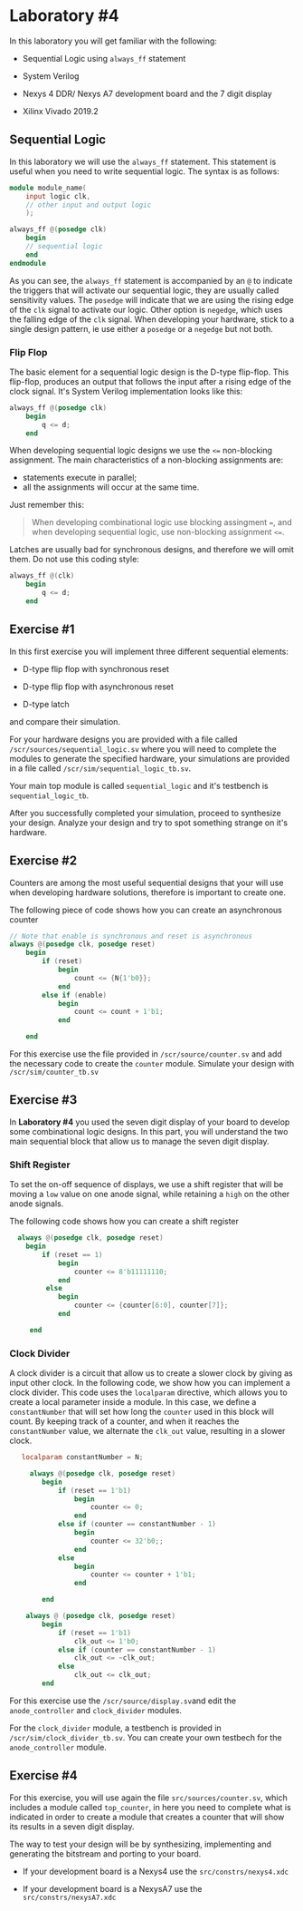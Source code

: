 # Laboratory #4

In this laboratory you will get familiar with the following:

* Sequential Logic using `always_ff` statement

* System Verilog

* Nexys 4 DDR/ Nexys A7 development board and the 7 digit display

* Xilinx Vivado 2019.2

## Sequential Logic

In this laboratory we will use the `always_ff` statement. This statement is useful when you need to write sequential logic. The syntax is as follows:

```verilog
module module_name(
    input logic clk,
    // other input and output logic
    );

always_ff @(posedge clk)
    begin
    // sequential logic
    end
endmodule
```

As you can see, the `always_ff` statement is accompanied by an `@` to indicate the triggers that will activate our sequential logic, they are usually called sensitivity values. The `posedge` will indicate that we are using the rising edge of the `clk` signal to activate our logic. Other option is `negedge`, which uses the falling edge of the `clk` signal. When developing your hardware, stick to a single design pattern, ie use either a `posedge` or a `negedge` but not both.

### Flip Flop

The basic element for a sequential logic design is the D-type flip-flop. This flip-flop, produces an output that follows the input after a rising edge of the clock signal. It's System Verilog implementation looks like this:

```verilog
always_ff @(posedge clk)
    begin
        q <= d;
    end
```

When developing sequential logic designs we use the `<=` non-blocking assignment. The main characteristics of a non-blocking assignments are:

- statements execute in parallel;
- all the assignments will occur at the same time.

Just remember this:

> When developing combinational logic use blocking assingment `=`, and when developing sequential logic, use non-blocking assignment `<=`.

Latches are usually bad for synchronous designs, and therefore we will omit them. Do not use this coding style:

```verilog
always_ff @(clk)
    begin
        q <= d;
    end
```

## Exercise #1

In this first exercise you will implement three different sequential elements:

* D-type flip flop with synchronous reset

* D-type flip flop with asynchronous reset

* D-type latch

and compare their simulation. 

For your hardware designs you are provided with a file called `/scr/sources/sequential_logic.sv` where you will need to complete the modules to generate the specified hardware, your simulations are provided in a file called `/scr/sim/sequential_logic_tb.sv`.

Your main top module is called `sequential_logic` and it's testbench is `sequential_logic_tb`.

After you successfully completed your simulation, proceed to synthesize your design. Analyze your design and try to spot something strange on it's hardware.

## Exercise #2

Counters are among the most useful sequential designs that your will use when developing hardware solutions, therefore is important to create one.

The following piece of code shows how you can create an asynchronous counter

```verilog
// Note that enable is synchronous and reset is asynchronous
always @(posedge clk, posedge reset)
    begin
        if (reset)
            begin
                count <= {N{1'b0}};
            end
        else if (enable)
            begin
                count <= count + 1'b1;
            end

    end
```

For this exercise use the file provided in `/scr/source/counter.sv` and add the necessary code to create the `counter` module. Simulate your design with `/scr/sim/counter_tb.sv`

## Exercise #3

In **Laboratory #4**  you used the seven digit display of your board to develop some combinational logic designs. In this part, you will understand the two main sequential block that allow us to manage the seven digit display. 

### Shift Register

To set the on-off sequence of displays, we use a shift register that will be moving a `low` value on one anode signal, while retaining a `high` on the other anode signals.

The following code shows how you can create a shift register

```verilog
  always @(posedge clk, posedge reset)
    begin
        if (reset == 1)
            begin
                counter <= 8'b11111110;
            end
         else
            begin
                counter <= {counter[6:0], counter[7]};
            end

     end
```

### Clock Divider

A clock divider is a circuit that allow us to create a slower clock by giving as input other clock. In the following code, we show how you can implement a clock divider. This code uses the `localparam` directive, which allows you to create a local parameter inside a module. In this case, we define a `constantNumber` that will set how long the `counter` used in this block will count. By keeping track of a counter, and when it reaches the  `constantNumber` value, we alternate the `clk_out` value, resulting in a slower clock.

```verilog
   localparam constantNumber = N;

     always @(posedge clk, posedge reset)
        begin
            if (reset == 1'b1)
                begin
                    counter <= 0;
                end
            else if (counter == constantNumber - 1)
                begin
                    counter <= 32'b0;;
                end
            else
                begin
                    counter <= counter + 1'b1;
                end

        end

    always @ (posedge clk, posedge reset)
        begin
            if (reset == 1'b1)
                clk_out <= 1'b0;
            else if (counter == constantNumber - 1)
                clk_out <= ~clk_out;
            else
                clk_out <= clk_out;
        end 
```

For this exercise use the `/scr/source/display.sv`and edit the `anode_controller` and `clock_divider` modules.

For the `clock_divider` module, a testbench is provided in `/scr/sim/clock_divider_tb.sv`. You can create your own testbech for the `anode_controller` module.

## Exercise #4

For this exercise, you will use again the file `src/sources/counter.sv`,  which includes a module called `top_counter`, in here you need to complete what is indicated in order to create a module that creates a counter that will show its results in a seven digit display.

The way to test your design will be by synthesizing, implementing and generating the bitstream and porting to your board.

- If your development board is a Nexys4 use the `src/constrs/nexys4.xdc`

- If your development board is a NexysA7 use the `src/constrs/nexysA7.xdc`
